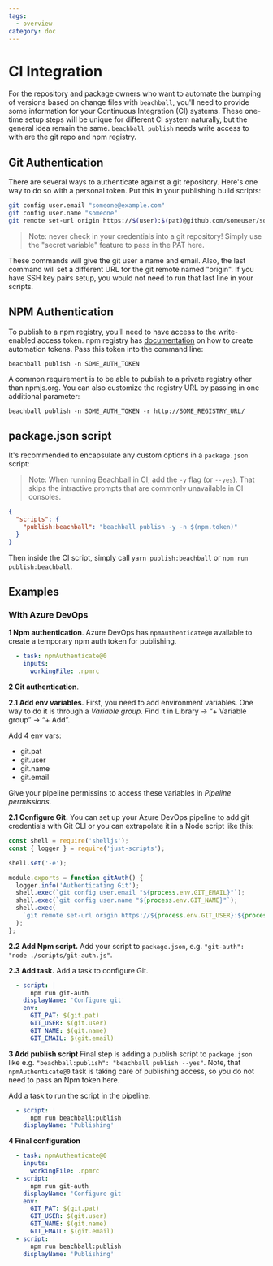 ```yaml
---
tags:
  - overview
category: doc
---
```


# CI Integration

For the repository and package owners who want to automate the bumping of versions based on change files with `beachball`, you'll need to provide some information for your Continuous Integration (CI) systems. These one-time setup steps will be unique for different CI system naturally, but the general idea remain the same. `beachball publish` needs write access to with are the git repo and npm registry.

## Git Authentication

There are several ways to authenticate against a git repository. Here's one way to do so with a personal token. Put this in your publishing build scripts:

```bash
git config user.email "someone@example.com"
git config user.name "someone"
git remote set-url origin https://$(user):$(pat)@github.com/someuser/someproject.git
```

> Note: never check in your credentials into a git repository! Simply use the "secret variable" feature to pass in the PAT here.

These commands will give the git user a name and email. Also, the last command will set a different URL for the git remote named "origin". If you have SSH key pairs setup, you would not need to run that last line in your scripts.

## NPM Authentication

To publish to a npm registry, you'll need to have access to the write-enabled access token. npm registry has [documentation](https://docs.npmjs.com/creating-and-viewing-authentication-tokens) on how to create automation tokens. Pass this token into the command line:

```
beachball publish -n SOME_AUTH_TOKEN
```

A common requirement is to be able to publish to a private registry other than npmjs.org. You can also customize the registry URL by passing in one additional parameter:

```
beachball publish -n SOME_AUTH_TOKEN -r http://SOME_REGISTRY_URL/
```

## package.json script

It's recommended to encapsulate any custom options in a `package.json` script:

> Note: When running Beachball in CI, add the `-y` flag (or `--yes`). That skips the intractive prompts that are commonly unavailable in CI consoles.

```json
{
  "scripts": {
    "publish:beachball": "beachball publish -y -n $(npm.token)"
  }
}
```

Then inside the CI script, simply call `yarn publish:beachball` or `npm run publish:beachball`.


## Examples

### With Azure DevOps

**1 Npm authentication**. Azure DevOps has `npmAuthenticate@0` available to create a temporary npm auth token for publishing.

```yml
  - task: npmAuthenticate@0
    inputs:
      workingFile: .npmrc
```

**2 Git authentication**.

**2.1 Add env variables.** First, you need to add environment variables. One way to do it is through a _Variable group_. Find it in Library → “+ Variable group” → “+ Add”.

Add 4 env vars:
- git.pat
- git.user
- git.name
- git.email

Give your pipeline permissins to access these variables in _Pipeline permissions_.

**2.1 Configure Git.** You can set up your Azure DevOps pipeline to add git credentials with Git CLI or you can extrapolate it in a Node script like this:

```js
const shell = require('shelljs');
const { logger } = require('just-scripts');

shell.set('-e');

module.exports = function gitAuth() {
  logger.info('Authenticating Git');
  shell.exec(`git config user.email "${process.env.GIT_EMAIL}"`);
  shell.exec(`git config user.name "${process.env.GIT_NAME}"`);
  shell.exec(
    `git remote set-url origin https://${process.env.GIT_USER}:${process.env.GIT_PAT}@github.com/someuser/someproject.git`,
  );
};
```

**2.2 Add Npm script.** Add your script to `package.json`, e.g. `"git-auth": "node ./scripts/git-auth.js"`.

**2.3 Add task.** Add a task to configure Git.

```yml
  - script: |
      npm run git-auth
    displayName: 'Configure git'
    env:
      GIT_PAT: $(git.pat)
      GIT_USER: $(git.user)
      GIT_NAME: $(git.name)
      GIT_EMAIL: $(git.email)
```

**3 Add publish script** Final step is adding a publish script to `package.json` like e.g. `"beachball:publish": "beachball publish --yes"`. Note, that `npmAuthenticate@0` task is taking care of publishing access, so you do not need to pass an Npm token here.

Add a task to run the script in the pipeline.

```yml
  - script: |
      npm run beachball:publish
    displayName: 'Publishing'
```

**4 Final configuration**

```yml
  - task: npmAuthenticate@0
    inputs:
      workingFile: .npmrc
  - script: |
      npm run git-auth
    displayName: 'Configure git'
    env:
      GIT_PAT: $(git.pat)
      GIT_USER: $(git.user)
      GIT_NAME: $(git.name)
      GIT_EMAIL: $(git.email)
  - script: |
      npm run beachball:publish
    displayName: 'Publishing'
```
